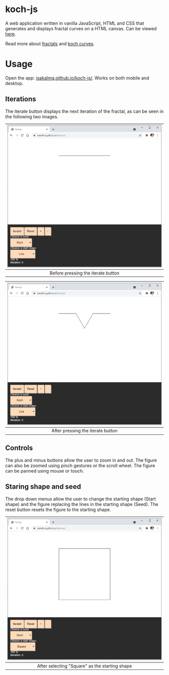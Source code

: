# koch-js
A web application written in vanilla JavaScript, HTML and CSS that generates and displays fractal curves on a HTML canvas. Can be viewed [here](https://isakalmq.github.io/koch-js/).

Read more about [fractals](https://en.wikipedia.org/wiki/Fractal) and [koch curves](https://en.wikipedia.org/wiki/Koch_snowflake).

# Usage
Open the app: [isakalmq.github.io/koch-js/](https://isakalmq.github.io/koch-js/).
Works on both mobile and desktop. 

## Iterations
The iterate button displays the next iteration of the fractal, as can be seen in the following two images. 

|![](pictures/p1.png)|
|:---:|
|Before pressing the iterate button|


|![](pictures/p2.png)|
|:---:|
|After pressing the iterate button|

## Controls
The plus and minus buttons allow the user to zoom in and out. The figure can also be zoomed using pinch gestures or the scroll wheel. The figure can be panned using mouse or touch.

## Staring shape and seed
The drop down menus allow the user to change the starting shape (Start shape) and the figure replacing the lines in the starting shape (Seed). The reset button resets the figure to the starting shape.

|![](pictures/p3.png)|
|:---:|
|After selecting "Square" as the starting shape|